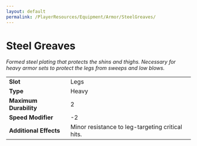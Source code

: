```yaml
---
layout: default
permalink: /PlayerResources/Equipment/Armor/SteelGreaves/
---
```

# Steel Greaves
*Formed steel plating that protects the shins and thighs. Necessary for heavy armor sets to protect the legs from sweeps and low blows.*

| | |
| :--------------------- | :------------------------------------------------------ |
| **Slot** | Legs |
| **Type** | Heavy |
| **Maximum Durability** | 2 |
| **Speed Modifier** | -2 |
| **Additional Effects** | Minor resistance to leg-targeting critical hits. |